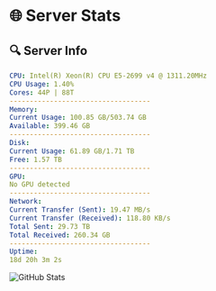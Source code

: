 # 🌐 Server Stats
## 🔍 Server Info
```yaml
CPU: Intel(R) Xeon(R) CPU E5-2699 v4 @ 1311.20MHz
CPU Usage: 1.40%
Cores: 44P | 88T
-----------------------------------
Memory:
Current Usage: 100.85 GB/503.74 GB
Available: 399.46 GB
-----------------------------------
Disk:
Current Usage: 61.89 GB/1.71 TB
Free: 1.57 TB
-----------------------------------
GPU:
No GPU detected
-----------------------------------
Network:
Current Transfer (Sent): 19.47 MB/s
Current Transfer (Received): 118.80 KB/s
Total Sent: 29.73 TB
Total Received: 260.34 GB
-----------------------------------
Uptime:
18d 20h 3m 2s
```
![GitHub Stats](https://img.shields.io/badge/Updated-2025-03-26_17:25:51-blue)